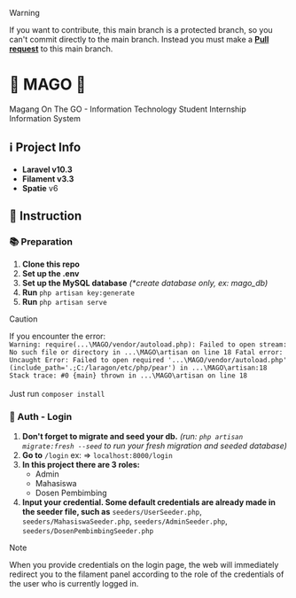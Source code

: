 > [!WARNING]
> If you want to contribute, this main branch is a protected branch, so you can't commit directly to the main branch. Instead you must make a [**Pull request**](https://github.com/Khip01/MAGO/pulls) to this main branch.

# 🏢 MAGO 👷
Magang On The GO - Information Technology Student Internship Information System

## ℹ️ Project Info
- **Laravel v10.3**
- **Filament v3.3**
- **Spatie** v6

## 👷 Instruction
### 📚 Preparation
1. **Clone this repo**
2. **Set up the .env**
3. **Set up the MySQL database** _(*create database only, ex: mago_db)_
4. **Run** `php artisan key:generate`
5. **Run** `php artisan serve`
> [!CAUTION]
> If you encounter the error: <br>
> `Warning: require(...\MAGO/vendor/autoload.php): Failed to open stream: No such file or directory in ...\MAGO\artisan on line 18
> Fatal error: Uncaught Error: Failed to open required '...\MAGO/vendor/autoload.php' (include_path='.;C:/laragon/etc/php/pear') in ...\MAGO\artisan:18
> Stack trace:
> #0 {main}
>   thrown in ...\MAGO\artisan on line 18` <br><br>
> Just run `composer install`

### 👤 Auth - Login
1. **Don't forget to migrate and seed your db.** _(run: `php artisan migrate:fresh --seed` to run your fresh migration and seeded database)_ 
2. **Go to** `/login` ex: => `localhost:8000/login`
3. **In this project there are 3 roles:**
   - Admin
   - Mahasiswa
   - Dosen Pembimbing
5. **Input your credential. Some default credentials are already made in the seeder file, such as** `seeders/UserSeeder.php`, `seeders/MahasiswaSeeder.php`, `seeders/AdminSeeder.php`, `seeders/DosenPembimbingSeeder.php`
> [!NOTE]
> When you provide credentials on the login page, the web will immediately redirect you to the filament panel according to the role of the credentials of the user who is currently logged in.
